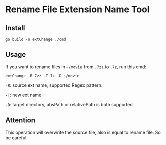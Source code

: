 # Rename File Extension Name Tool
## Install

    go build -o extChange ./cmd

## Usage

If you want to rename files in `~/movie` from `.7zz` to `.7z`, run this cmd:

    extChange -R 7zz -T 7z -D ~/movie

`-R`: source ext name, supported Regex pattern.

`-T`: new ext name

`-D`: target directory, absPath or relativePath is both supported

## Attention

This operation will overwrite the source file, also is equal to rename file. So be careful.
